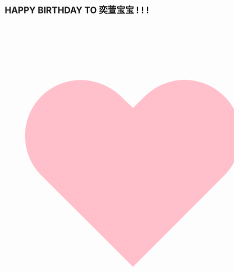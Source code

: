 # HAPPY BIRTHDAY TO 奕萱宝宝 ! ! !
<html>
<head>
<title>爱心</title>
</head>
<body>
<div style="text-align:center;">
<span style="font-size:800px; color:pink; padding: 0px;">&#9829;</span>
</div>
</body>
</html>
</div>

